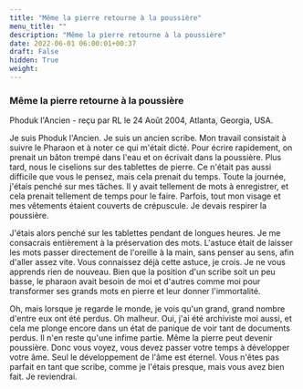 ```yaml
---
title: "Même la pierre retourne à la poussière"
menu_title: ""
description: "Même la pierre retourne à la poussière"
date: 2022-06-01 06:00:01+00:37
draft: False
hidden: True
weight:
---
```

### Même la pierre retourne à la poussière

Phoduk l'Ancien - reçu par RL le 24 Août 2004, Atlanta, Georgia, USA.

Je suis Phoduk l'Ancien. Je suis un ancien scribe. Mon travail consistait à suivre le Pharaon et à noter ce qui m'était dicté. Pour écrire rapidement, on prenait un bâton trempé dans l'eau et on écrivait dans la poussière. Plus tard, nous le ciselions sur des tablettes de pierre. Ce n'était pas aussi difficile que vous le pensez, mais cela prenait du temps. Toute la journée, j'étais penché sur mes tâches. Il y avait tellement de mots à enregistrer, et cela prenait tellement de temps pour le faire. Parfois, tout mon visage et mes vêtements étaient couverts de crépuscule. Je devais respirer la poussière.

J'étais alors penché sur les tablettes pendant de longues heures. Je me consacrais entièrement à la préservation des mots. L'astuce était de laisser les mots passer directement de l'oreille à la main, sans penser au sens, afin d'aller assez vite. Vous connaissez déjà cette astuce, je crois. Je ne vous apprends rien de nouveau. Bien que la position d'un scribe soit un peu basse, le pharaon avait besoin de moi et d'autres comme moi pour transformer ses grands mots en pierre et leur donner l'immortalité. 

Oh, mais lorsque je regarde le monde, je vois qu'un grand, grand nombre d'entre eux ont été perdus. Oh malheur. Oui, j'ai été archiviste moi aussi, et cela me plonge encore dans un état de panique de voir tant de documents perdus. Il n'en reste qu'une infime partie. Même la pierre peut devenir poussière. Donc vous voyez, vous devez passer votre temps à développer votre âme. Seul le développement de l'âme est éternel. Vous n'êtes pas parfait en tant que scribe, comme je l'étais presque, mais vous avez bien fait. Je reviendrai.